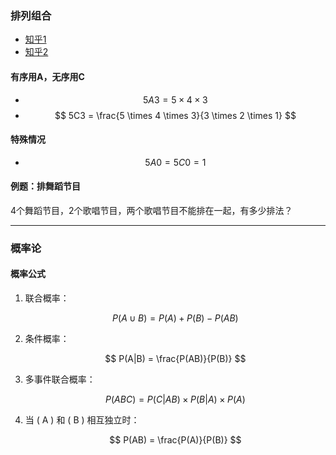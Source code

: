 ### 排列组合

- [知乎1](https://zhuanlan.zhihu.com/p/511871057)
- [知乎2](https://zhuanlan.zhihu.com/p/591448935)

#### 有序用A，无序用C

- $$ 5A3 = 5 \times 4 \times 3 $$
- $$ 5C3 = \frac{5 \times 4 \times 3}{3 \times 2 \times 1} $$

#### 特殊情况

- $$ 5A0 = 5C0 = 1 $$

#### 例题：排舞蹈节目

4个舞蹈节目，2个歌唱节目，两个歌唱节目不能排在一起，有多少排法？

---

### 概率论

#### 概率公式

1. 联合概率：

   $$
   P(A∪B) = P(A) + P(B) − P(AB)
   $$

2. 条件概率：

   $$
   P(A|B) = \frac{P(AB)}{P(B)}
   $$

3. 多事件联合概率：

   $$
   P(ABC) = P(C|AB) \times P(B|A) \times P(A)
   $$

4. 当 \( A \) 和 \( B \) 相互独立时：

   $$
   P(AB) = \frac{P(A)}{P(B)}
   $$

